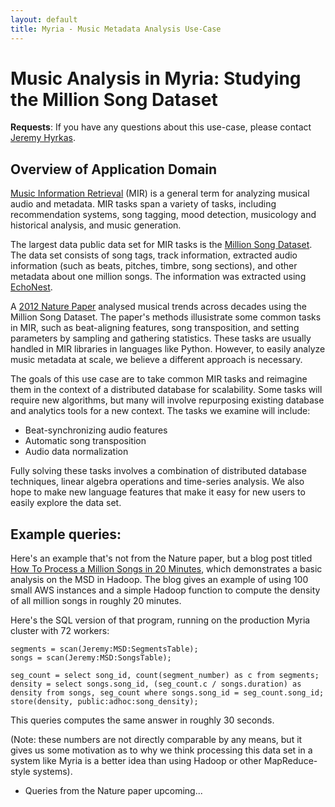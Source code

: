 ```yaml
---
layout: default
title: Myria - Music Metadata Analysis Use-Case
---
```


# Music Analysis in Myria: Studying the Million Song Dataset

**Requests**: If you have any questions about this use-case, please contact [Jeremy Hyrkas](http://homes.cs.washington.edu/~hyrkas/).

## Overview of Application Domain

[Music Information Retrieval](https://en.wikipedia.org/wiki/Music_information_retrieval) (MIR) is a general term for analyzing musical audio
and metadata. MIR tasks span a variety of tasks, including recommendation systems, song tagging, mood detection, musicology and historical
analysis, and music generation.

The largest data public data set for MIR tasks is the [Million Song Dataset](http://labrosa.ee.columbia.edu/millionsong/). The data set
consists of song tags, track information, extracted audio information (such as beats, pitches, timbre, song sections), and other metadata
about one million songs. The information was extracted using [EchoNest](http://the.echonest.com/).

A [2012 Nature Paper](http://www.nature.com/srep/2012/120726/srep00521/full/srep00521.html) analysed musical trends across decades using
the Million Song Dataset. The paper's methods illusistrate some common tasks in MIR, such as beat-aligning features, song transposition,
and setting parameters by sampling and gathering statistics. These tasks are usually handled in MIR libraries in languages like Python.
However, to easily analyze music metadata at scale, we believe a different approach is necessary.

The goals of this use case are to take common MIR tasks and reimagine them in the context of a distributed database for scalability.
Some tasks will require new algorithms, but many will involve repurposing existing database and analytics tools for a new context.
The tasks we examine will include:

* Beat-synchronizing audio features
* Automatic song transposition
* Audio data normalization

Fully solving these tasks involves a combination of distributed database techniques, linear algebra operations and time-series analysis.
We also hope to make new language features that make it easy for new users to easily explore the data set.

## Example queries:

Here's an example that's not from the Nature paper, but a blog post titled
[How To Process a Million Songs in 20 Minutes](http://musicmachinery.com/2011/09/04/how-to-process-a-million-songs-in-20-minutes/),
which demonstrates a basic analysis on the MSD in Hadoop. The blog gives an example of using 100 small AWS instances and a simple Hadoop function to compute the density of all million songs in roughly 20 minutes.

Here's the SQL version of that program, running on the production Myria cluster with 72 workers:

    segments = scan(Jeremy:MSD:SegmentsTable);
    songs = scan(Jeremy:MSD:SongsTable);

    seg_count = select song_id, count(segment_number) as c from segments;
    density = select songs.song_id, (seg_count.c / songs.duration) as density from songs, seg_count where songs.song_id = seg_count.song_id;
    store(density, public:adhoc:song_density);
    

This queries computes the same answer in roughly 30 seconds.

(Note: these numbers are not directly comparable by any means, but it gives us some motivation as to why we think processing this data set in a system like Myria is a better idea than using Hadoop or other MapReduce-style systems).

* Queries from the Nature paper upcoming...
